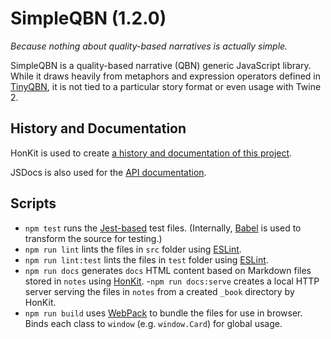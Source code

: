 # SimpleQBN (1.2.0)

*Because nothing about quality-based narratives is actually simple.*

SimpleQBN is a quality-based narrative (QBN) generic JavaScript library. While it draws heavily from metaphors and expression operators defined in [TinyQBN](https://github.com/JoshuaGrams/tiny-qbn), it is not tied to a particular story format or even usage with Twine 2.

## History and Documentation

HonKit is used to create [a history and documentation of this project](https://videlais.github.io/simple-qbn/).

JSDocs is also used for the [API documentation](https://videlais.github.io/simple-qbn/api).

## Scripts

- `npm test` runs the [Jest-based](https://jestjs.io/en/) test files. (Internally, [Babel](https://babeljs.io/) is used to transform the source for testing.)
- `npm run lint` lints the files in `src` folder using [ESLint](https://eslint.org/).
- `npm run lint:test` lints the files in `test` folder using [ESLint](https://eslint.org/).
- `npm run docs` generates `docs` HTML content based on Markdown files stored in `notes` using [HonKit](https://github.com/honkit/honkit).
-`npm run docs:serve` creates a local HTTP server serving the files in `notes` from a created `_book` directory by HonKit.
- `npm run build` uses [WebPack](https://webpack.js.org/) to bundle the files for use in browser. Binds each class to `window` (e.g. `window.Card`) for global usage.
